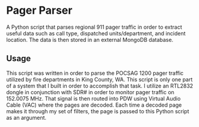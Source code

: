 # Pager Parser
A Python script that parses regional 911 pager traffic in order to extract useful data such as call type, dispatched units/department, and incident location. The data is then stored in an external MongoDB database.

## Usage
This script was written in order to parse the POCSAG 1200 pager traffic utilized by fire departments in King County, WA. This script is only one part of a system that I built in order to accomplish that task. I utilize an RTL2832 dongle in conjunction with SDR# in order to monitor pager traffic on 152.0075 MHz. That signal is then routed into PDW using Virtual Audio Cable (VAC) where the pages are decoded. Each time a decoded page makes it through my set of filters, the page is passed to this Python script as an argument.
